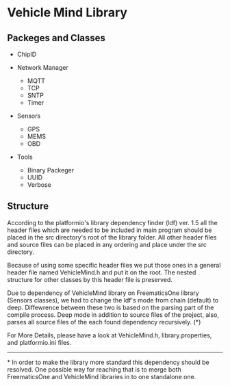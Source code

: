 # Vehicle Mind Library


## Packeges and Classes

+ ChipID

+ Network Manager

    + MQTT
    + TCP
    + SNTP
    + Timer

+ Sensors

    + GPS
    + MEMS
    + OBD

+ Tools

    + Binary Packeger
    + UUID
    + Verbose


## Structure

According to the platformio's library dependency finder (ldf) ver. 1.5 all the header files which are needed to be included in main program should be placed in the src directory's root of the library folder. All other header files and source files can be placed in any ordering and place under the src directory.

Because of using some specific header files we put those ones in a general header file named VehicleMind.h and put it on the root. The nested structure for other classes by this header file is preserved.

Due to dependency of VehicleMind library on FreematicsOne library (Sensors classes), we had to change the ldf's mode from chain (default) to deep. Diffewrence between these two is based on the parsing part of the compile process. Deep mode in addition to source files of the project, also, parses all source files of the each found dependency recursively. (\*)

For More Details, please have a look at VehicleMind.h, library.properties, and platformio.ini files.

---

\* In order to make the library more standard this dependency should be resolved. One possible way for reaching that is to merge both FreematicsOne and VehicleMind libraries in to one standalone one.

